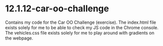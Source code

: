 # 12.1.12-car-oo-challenge
Contains my code for the Car OO Challenge (exercise).
The index.html file exists solely for me to be able to check my JS code in the Chrome console.
The vehicles.css file exists solely for me to play around with gradients on the webpage.
